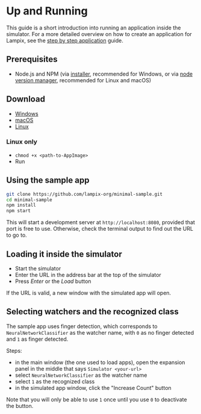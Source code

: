 # Up and Running

This guide is a short introduction into running an application inside the simulator. For a more detailed overview on how to create an application for Lampix, see the [step by step application](../step-by-step/README.md) guide.

## Prerequisites

- Node.js and NPM (via [installer](https://nodejs.org/en/), recommended for Windows, or via [node version manager](https://github.com/creationix/nvm), recommended for Linux and macOS)

## Download

* [Windows](https://s3.amazonaws.com/simulator.lampix.com/lampix-simulator-master.exe)
* [macOS](https://s3.amazonaws.com/simulator.lampix.com/lampix-simulator-master.dmg)
* [Linux](https://s3.amazonaws.com/simulator.lampix.com/lampix-simulator-master.AppImage)

### Linux only

* `chmod +x <path-to-AppImage>`
* Run

## Using the sample app

```sh
git clone https://github.com/lampix-org/minimal-sample.git
cd minimal-sample
npm install
npm start
```

This will start a development server at `http://localhost:8080`, provided that port is free to use. Otherwise, check the terminal output to find out the URL to go to.  

## Loading it inside the simulator

* Start the simulator
* Enter the URL in the address bar at the top of the simulator
* Press _Enter_ or the _Load_ button

If the URL is valid, a new window with the simulated app will open.

## Selecting watchers and the recognized class

The sample app uses finger detection, which corresponds to `NeuralNetworkClassifier` as the watcher name, with `0` as no finger detected and `1` as finger detected.

Steps:

* in the main window (the one used to load apps), open the expansion panel in the middle that says `Simulator <your-url>`
* select `NeuralNetworkClassifier` as the watcher name
* select `1` as the recognized class
* in the simulated app window, click the "Increase Count" button

Note that you will only be able to use `1` once until you use `0` to deactivate the button.
